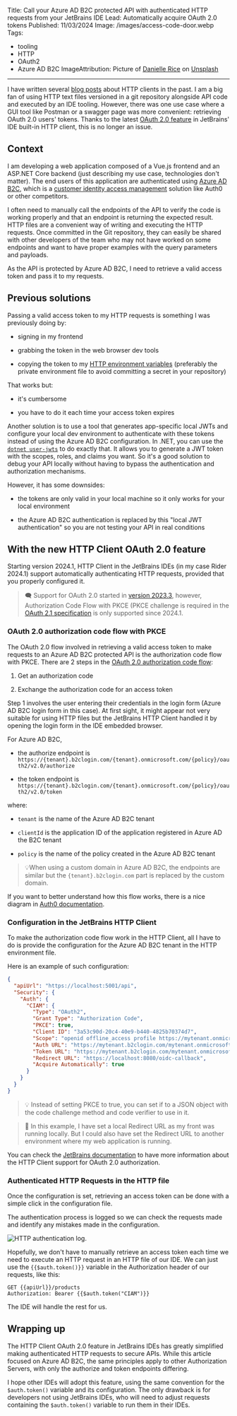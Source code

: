 Title: Call your Azure AD B2C protected API with authenticated HTTP requests from your JetBrains IDE
Lead: Automatically acquire OAuth 2.0 tokens
Published: 11/03/2024
Image: /images/access-code-door.webp
Tags:
  - tooling
  - HTTP
  - OAuth2
  - Azure AD B2C
ImageAttribution: Picture of <a href="https://unsplash.com/fr/@drice22">Danielle Rice</a> on <a href="https://unsplash.com/fr/photos/personne-detenant-une-carte-en-noir-et-blanc-7GfRwb78YWs">Unsplash</a>
  
---

I have written several [blog posts](https://www.techwatching.dev/posts/http-clients) about HTTP clients in the past. I am a big fan of using HTTP text files versioned in a git repository alongside API code and executed by an IDE tooling. However, there was one use case where a GUI tool like Postman or a swagger page was more convenient: retrieving OAuth 2.0 users' tokens. Thanks to the latest [OAuth 2.0 feature](https://www.jetbrains.com/help/idea/oauth-2-0-authorization.html) in JetBrains' IDE built-in HTTP client, this is no longer an issue.

## Context

I am developing a web application composed of a Vue.js frontend and an ASP.NET Core backend (just describing my use case, technologies don't matter). The end users of this application are authenticated using [Azure AD B2C](https://learn.microsoft.com/en-us/azure/active-directory-b2c/overview), which is a [customer identity access management](https://en.wikipedia.org/wiki/Customer_identity_access_management) solution like Auth0 or other competitors.

I often need to manually call the endpoints of the API to verify the code is working properly and that an endpoint is returning the expected result. HTTP files are a convenient way of writing and executing the HTTP requests. Once committed in the Git repository, they can easily be shared with other developers of the team who may not have worked on some endpoints and want to have proper examples with the query parameters and payloads.

As the API is protected by Azure AD B2C, I need to retrieve a valid access token and pass it to my requests.

## Previous solutions

Passing a valid access token to my HTTP requests is something I was previously doing by:

* signing in my frontend
    
* grabbing the token in the web browser dev tools
    
* copying the token to my [HTTP environment variables](https://www.jetbrains.com/help/idea/exploring-http-syntax.html#environment-variables) (preferably the private environment file to avoid committing a secret in your repository)

That works but:

* it's cumbersome
    
* you have to do it each time your access token expires
    

Another solution is to use a tool that generates app-specific local JWTs and configure your local dev environment to authenticate with these tokens instead of using the Azure AD B2C configuration. In .NET, you can use the [`dotnet user-jwts`](https://learn.microsoft.com/en-us/aspnet/core/security/authentication/jwt-authn) to do exactly that. It allows you to generate a JWT token with the scopes, roles, and claims you want. So it's a good solution to debug your API locally without having to bypass the authentication and authorization mechanisms.

However, it has some downsides:

* the tokens are only valid in your local machine so it only works for your local environment
    
* the Azure AD B2C authentication is replaced by this "local JWT authentication" so you are not testing your API in real conditions
    

## With the new HTTP Client OAuth 2.0 feature

Starting version 2024.1, HTTP Client in the JetBrains IDEs (in my case Rider 2024.1) support automatically authenticating HTTP requests, provided that you properly configured it.

>🗨 Support for OAuth 2.0 started in [version 2023.3](https://blog.jetbrains.com/idea/2023/10/intellij-idea-2023-3-eap-3/#oauth-2.0-support), however, Authorization Code Flow with PKCE (PKCE challenge is required in the [OAuth 2.1 specification](https://oauth.net/2.1/) is only supported since 2024.1.

### OAuth 2.0 authorization code flow with PKCE

The OAuth 2.0 flow involved in retrieving a valid access token to make requests to an Azure AD B2C protected API is the authorization code flow with PKCE. There are 2 steps in the [OAuth 2.0 authorization code flow](https://learn.microsoft.com/en-us/azure/active-directory-b2c/authorization-code-flow):

1. Get an authorization code
    
2. Exchange the authorization code for an access token
    

Step 1 involves the user entering their credentials in the login form (Azure AD B2C login form in this case). At first sight, it might appear not very suitable for using HTTP files but the JetBrains HTTP Client handled it by opening the login form in the IDE embedded browser.

For Azure AD B2C,

* the authorize endpoint is `https://{tenant}.b2clogin.com/{tenant}.onmicrosoft.com/{policy}/oauth2/v2.0/authorize`
    
* the token endpoint is `https://{tenant}.b2clogin.com/{tenant}.onmicrosoft.com/{policy}/oauth2/v2.0/token`
    

where:

* `tenant` is the name of the Azure AD B2C tenant
    
* `clientId` is the application ID of the application registered in Azure AD the B2C tenant
    
* `policy` is the name of the policy created in the Azure AD B2C tenant
    

>💡When using a custom domain in Azure AD B2C, the endpoints are similar but the `{tenant}.b2clogin.com` part is replaced by the custom domain.

If you want to better understand how this flow works, there is a nice diagram in [Auth0 documentation](https://www.jetbrains.com/help/idea/oauth-2-0-authorization.html).

### Configuration in the JetBrains HTTP Client

To make the authorization code flow work in the HTTP Client, all I have to do is provide the configuration for the Azure AD B2C tenant in the HTTP environment file.

Here is an example of such configuration:

```json
{
  "apiUrl": "https://localhost:5001/api",
  "Security": {
    "Auth": {
      "CIAM": {
        "Type": "OAuth2",
        "Grant Type": "Authorization Code",
        "PKCE": true,
        "Client ID": "3a53c90d-20c4-40e9-b440-4825b70374d7",
        "Scope": "openid offline_access profile https://mytenant.onmicrosoft.com/security/user.read",
        "Auth URL": "https://mytenant.b2clogin.com/mytenant.onmicrosoft.com/b2c_1_sign_in/oauth2/v2.0/authorize",
        "Token URL": "https://mytenant.b2clogin.com/mytenant.onmicrosoft.com/b2c_1_sign_in/oauth2/v2.0/token",
        "Redirect URL": "https://localhost:8080/oidc-callback",
        "Acquire Automatically": true
      }
    }
  }
}
```

>💡 Instead of setting PKCE to true, you can set if to a JSON object with the code challenge method and code verifier to use in it.

>💬 In this example, I have set a local Redirect URL as my front was running locally. But I could also have set the Redirect URL to another environment where my web application is running.

You can check the [JetBrains documentation](https://www.jetbrains.com/help/idea/oauth-2-0-authorization.html) to have more information about the HTTP Client support for OAuth 2.0 authorization.

### Authenticated HTTP Requests in the HTTP file

Once the configuration is set, retrieving an access token can be done with a simple click in the configuration file.

The authentication process is logged so we can check the requests made and identify any mistakes made in the configuration.

<img src="/posts/images/httpclientsoauht2_1.webp" class="img-fluid centered-img" alt="HTTP authentication log.">

Hopefully, we don't have to manually retrieve an access token each time we need to execute an HTTP request in an HTTP file of our IDE. We can just use the `{{$auth.token()}}` variable in the Authorization header of our requests, like this:

```http
GET {{apiUrl}}/products
Authorization: Bearer {{$auth.token("CIAM")}}
```

The IDE will handle the rest for us.

## Wrapping up

The HTTP Client OAuth 2.0 feature in JetBrains IDEs has greatly simplified making authenticated HTTP requests to secure APIs. While this article focused on Azure AD B2C, the same principles apply to other Authorization Servers, with only the authorize and token endpoints differing.

I hope other IDEs will adopt this feature, using the same convention for the `$auth.token()` variable and its configuration. The only drawback is for developers not using JetBrains IDEs, who will need to adjust requests containing the `$auth.token()` variable to run them in their IDEs.